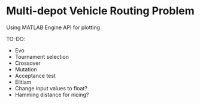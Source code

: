 # Multi-depot Vehicle Routing Problem

Using MATLAB Engine API for plotting

TO-DO:

- Evo
- Tournament selection
- Crossover
- Mutation 
- Acceptance test
- Elitism
- Change input values to float?
- Hamming distance for nicing?
